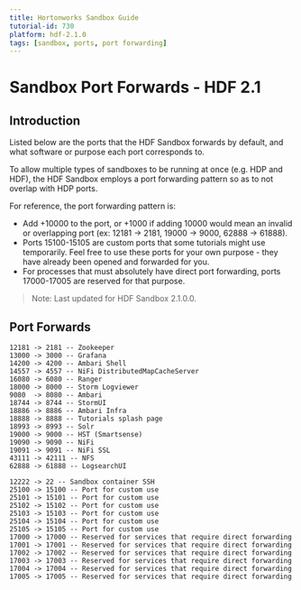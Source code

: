 ```yaml
---
title: Hortonworks Sandbox Guide
tutorial-id: 730
platform: hdf-2.1.0
tags: [sandbox, ports, port forwarding]
---
```


# Sandbox Port Forwards - HDF 2.1

## Introduction

Listed below are the ports that the HDF Sandbox forwards by default, and what software or purpose each port corresponds to.

To allow multiple types of sandboxes to be running at once (e.g. HDP and HDF), the HDF Sandbox employs a port forwarding pattern so as to not overlap with HDP ports.

For reference, the port forwarding pattern is:
-   Add +10000 to the port, or +1000 if adding 10000 would mean an invalid or overlapping port (ex: 12181 -> 2181, 19000 -> 9000, 62888 -> 61888).
-   Ports 15100-15105 are custom ports that some tutorials might use temporarily.  Feel free to use these ports for your own purpose - they have already been opened and forwarded for you.
-   For processes that must absolutely have direct port forwarding, ports 17000-17005 are reserved for that purpose.

> Note: Last updated for HDF Sandbox 2.1.0.0.

## Port Forwards

```
12181 -> 2181 -- Zookeeper
13000 -> 3000 -- Grafana
14200 -> 4200 -- Ambari Shell
14557 -> 4557 -- NiFi DistributedMapCacheServer
16080 -> 6080 -- Ranger
18000 -> 8000 -- Storm Logviewer
9080  -> 8080 -- Ambari
18744 -> 8744 -- StormUI
18886 -> 8886 -- Ambari Infra
18888 -> 8888 -- Tutorials splash page
18993 -> 8993 -- Solr
19000 -> 9000 -- HST (Smartsense)
19090 -> 9090 -- NiFi
19091 -> 9091 -- NiFi SSL
43111 -> 42111 -- NFS
62888 -> 61888 -- LogsearchUI

12222 -> 22 -- Sandbox container SSH
25100 -> 15100 -- Port for custom use
25101 -> 15101 -- Port for custom use
25102 -> 15102 -- Port for custom use
25103 -> 15103 -- Port for custom use
25104 -> 15104 -- Port for custom use
25105 -> 15105 -- Port for custom use
17000 -> 17000 -- Reserved for services that require direct forwarding
17001 -> 17001 -- Reserved for services that require direct forwarding
17002 -> 17002 -- Reserved for services that require direct forwarding
17003 -> 17003 -- Reserved for services that require direct forwarding
17004 -> 17004 -- Reserved for services that require direct forwarding
17005 -> 17005 -- Reserved for services that require direct forwarding
```
